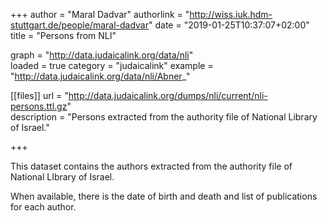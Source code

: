 +++
author = "Maral Dadvar"
authorlink = "http://wiss.iuk.hdm-stuttgart.de/people/maral-dadvar"
date = "2019-01-25T10:37:07+02:00"
title = "Persons from NLI"  


graph = "http://data.judaicalink.org/data/nli"  
loaded = true
category = "judaicalink"
example = "http://data.judaicalink.org/data/nli/Abner_"


[[files]]
	url = "http://data.judaicalink.org/dumps/nli/current/nli-persons.ttl.gz"  
	description = "Persons extracted from the authority file of National Library of Israel."  

	
	
	
+++

This dataset contains the authors extracted from the authority file of National LIbrary of Israel.

<!--more-->

When available, there is the date of birth and death and list of publications for each author. 
